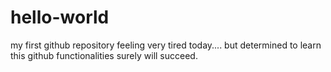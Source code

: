 # hello-world
my first github repository
feeling very tired today....
but determined to learn this github functionalities
surely will succeed.
